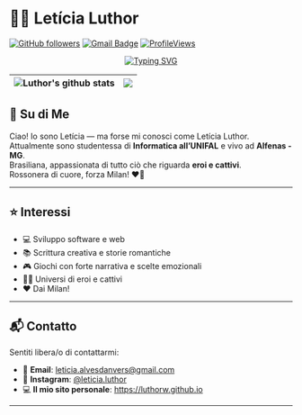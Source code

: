 # 👩‍💻 Letícia Luthor

[![GitHub followers](https://img.shields.io/github/followers/LuthorW?label=Follow&style=social)](https://github.com/LuthorW/?tab=follow)
[![Gmail Badge](https://img.shields.io/badge/-leticia.alvesdanvers@gmail.com-c14438?style=social&logo=Gmail&logoColor=red&link=mailto:leticia.alvesdanvers@gmail.com)](mailto:leticia.alvesdanvers@gmail.com)
[![ProfileViews](https://komarev.com/ghpvc/?username=LuthorW&color=red&style=flat)](https://komarev.com/ghpvc/?username=LuthorW)

<p align="center">
  <a href="https://git.io/typing-svg"><img src="https://readme-typing-svg.demolab.com?font=Courier&size=22&pause=1000&center=true&vCenter=true&multiline=true&repeat=false&random=false&width=435&height=120&lines=Vaga+bunda;Pros+ti+tu+ta;Vaca+Safada;Ai+meu+cu" alt="Typing SVG" /></a>
</p>

| <img align="center" src="https://github-readme-stats.vercel.app/api?usernameLuthorW&show_icons=true&include_all_commits=true&theme=github_dark" alt="Luthor's github stats" /> | <img align="center" src="https://github-readme-stats.vercel.app/api/top-langs/?username=LuthorW&layout=donut&theme=github_dark&hide=TeX" /></a> |
| ------------- | ------------- |

## 🧾 Su di Me

Ciao! Io sono Letícia — ma forse mi conosci come Letícia Luthor.  
Attualmente sono studentessa di **Informatica all’UNIFAL** e vivo ad **Alfenas - MG**.  
Brasiliana, appassionata di tutto ciò che riguarda **eroi e cattivi**.  
Rossonera di cuore, forza Milan! ❤️🖤

---

## ⭐ Interessi

- 💻 Sviluppo software e web  
- 📚 Scrittura creativa e storie romantiche  
- 🎮 Giochi con forte narrativa e scelte emozionali  
- 🦸‍♀️ Universi di eroi e cattivi
- ❤️ Dai Milan!

---

## 📬 Contatto

Sentiti libera/o di contattarmi:

- 📧 **Email**: leticia.alvesdanvers@gmail.com  
- 📸 **Instagram**: [@leticia.luthor](https://www.instagram.com/leticia.luthor)  
- 💻 **Il mio sito personale**: https://luthorw.github.io  

---
